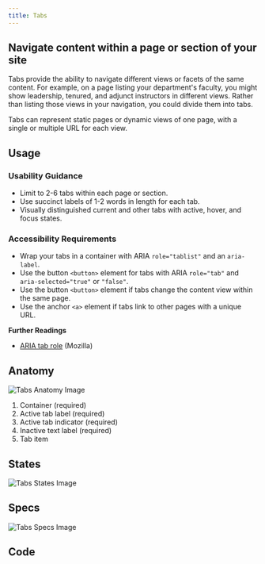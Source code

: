 ```yaml
---
title: Tabs
---
```

## Navigate content within a page or section of your site

Tabs provide the ability to navigate different views or facets of the same content. For example, on a page listing your department's faculty, you might show leadership, tenured, and adjunct instructors in different views. Rather than listing those views in your navigation, you could divide them into tabs.

Tabs can represent static pages or dynamic views of one page, with a single or multiple URL for each view.

## **Usage**

### **Usability Guidance**

* Limit to 2-6 tabs within each page or section.
* Use succinct labels of 1-2 words in length for each tab.
* Visually distinguished current and other tabs with active, hover, and focus states.

### **Accessibility Requirements**

* Wrap your tabs in a container with ARIA `role="tablist"` and an `aria-label`.
* Use the button `<button>` element for tabs with ARIA `role="tab"` and `aria-selected="true"` or `"false"`.
* Use the button `<button>` element if tabs change the content view within the same page.
* Use the anchor `<a>` element if tabs link to other pages with a unique URL.

**Further Readings**

* [ARIA tab role](https://developer.mozilla.org/en-US/docs/Web/Accessibility/ARIA/Roles/Tab_Role) (Mozilla)

## **Anatomy**

<img class="doc-images" alt="Tabs Anatomy Image" title="Tabs Anatomy Image" src="/build/%!CurrentVersion%!/docs/img/Tabs/tab-anatomy.jpg"/>

1. Container (required)
2. Active tab label (required)
3. Active tab indicator (required)
4. Inactive text label (required)
5. Tab item


## **States**

<img class="doc-images" alt="Tabs States Image" title="Tabs States Image" src="/build/%!CurrentVersion%!/docs/img/Tabs/tab-states.jpg"/>

## **Specs**

<img class="doc-images" alt="Tabs Specs Image" title="Tabs Specs Image" src="/build/%!CurrentVersion%!/docs/img/Tabs/tab-specs.jpg"/>

## **Code**

<!--Tabs code here, if applicable-->
